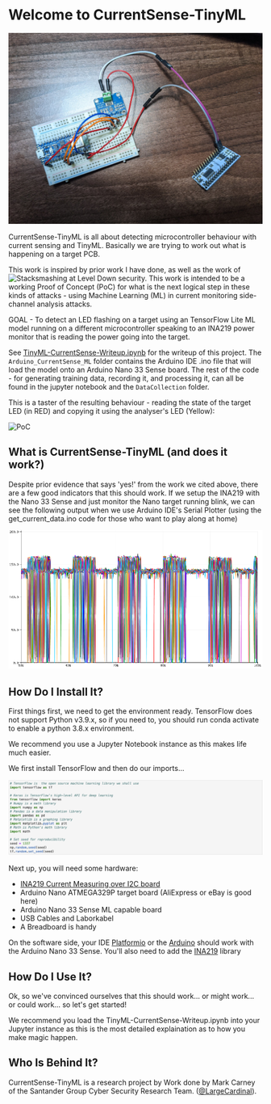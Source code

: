# Welcome to CurrentSense-TinyML

![Intro](media/currentsense-ML-photo.jpeg)

CurrentSense-TinyML is all about detecting microcontroller behaviour with current sensing and TinyML. Basically we are trying to work out what is happening on a target PCB.

This work is inspired by prior work I have done, as well as the work of ![Stacksmashing](https://twitter.com/stacksmashing) at Level Down security. This work is intended to be a working Proof of Concept (PoC) for what is the next logical step in these kinds of attacks - using Machine Learning (ML) in current monitoring side-channel analysis attacks.

GOAL - To detect an LED flashing on a target using an TensorFlow Lite ML model running on a different microcontroller speaking to an INA219 power monitor that is reading the power going into the target.

See [TinyML-CurrentSense-Writeup.ipynb](TinyML-CurrentSense-Writeup.ipynb) for the writeup of this project. The `Arduino_CurrentSense_ML` folder contains the Arduino IDE .ino file that will load the model onto an Arduino Nano 33 Sense board. The rest of the code - for generating training data, recording it, and processing it, can all be found in the jupyter notebook and the `DataCollection` folder.

This is a taster of the resulting behaviour - reading the state of the target LED (in RED) and copying it using the analyser's LED (Yellow):

![PoC](media/proof_of_concept.gif)

## What is CurrentSense-TinyML (and does it work?)

Despite prior evidence that says 'yes!' from the work we cited above, there are a few good indicators that this should work. If we setup the INA219 with the Nano 33 Sense and just monitor the Nano target running blink, we can see the following output when we use Arduino IDE's Serial Plotter (using the get_current_data.ino code for those who want to play along at home)

![initial motivation](media/currentsense-ML-init.png)

## How Do I Install It?

First things first, we need to get the environment ready. TensorFlow does not support Python v3.9.x, so if you need to, you should run conda activate to enable a python 3.8.x environment. 

We recommend you use a Jupyter Notebook instance as this makes life much easier. 

We first install TensorFlow and then do our imports...

![Tensorflow](media/tensorflow.png)

Next up, you will need some hardware:

* [INA219 Current Measuring over I2C board](https://www.adafruit.com/product/904) 
* Arduino Nano ATMEGA329P target board (AliExpress or eBay is good here)
* Arduino Nano 33 Sense ML capable board
* USB Cables and Laborkabel
* A Breadboard is handy

On the software side, your IDE [Platformio](https://platformio.org) or the [Arduino](https://www.arduino.cc/en/software) should work with the Arduino Nano 33 Sense. You'll also need to add the [INA219](https://github.com/adafruit/Adafruit_INA219) library

## How Do I Use It?

Ok, so we've convinced ourselves that this should work... or might work... or could work... so let's get started!

We recommend you load the TinyML-CurrentSense-Writeup.ipynb into your Jupyter instance as this is the most detailed explaination as to how you make magic happen. 

## Who Is Behind It?

CurrentSense-TinyML is a research project by Work done by Mark Carney of the Santander Group Cyber Security Research Team. ([@LargeCardinal](https://twitter.com/LargeCardinal)).



